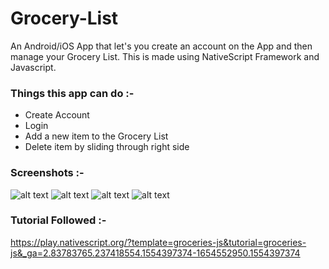 # Grocery-List

An Android/iOS App that let's you create an account on the App and then manage your Grocery List. 
This is made using NativeScript Framework and Javascript.

### Things this app can do :- 
- Create Account 
- Login 
- Add a new item to the Grocery List
- Delete item by sliding through right side

### Screenshots :- 

![alt text](https://github.com/Man-Jain/Grocery-List/blob/master/screenshots/Screenshot_20190406-181926_Groceries.png)
![alt text](https://github.com/Man-Jain/Grocery-List/blob/master/screenshots/Screenshot_20190406-181936_Groceries.png)
![alt text](https://github.com/Man-Jain/Grocery-List/blob/master/screenshots/Screenshot_20190406-182006_Shishu_家_Foot_Lettuce.png)
![alt text](https://github.com/Man-Jain/Grocery-List/blob/master/screenshots/Screenshot_20190406-181958_Groceries.png)

### Tutorial Followed :- 
https://play.nativescript.org/?template=groceries-js&tutorial=groceries-js&_ga=2.83783765.237418554.1554397374-1654552950.1554397374
